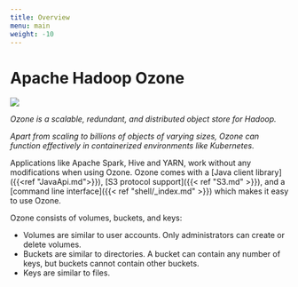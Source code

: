 ```yaml
---
title: Overview
menu: main
weight: -10
---
```

<!---
  Licensed to the Apache Software Foundation (ASF) under one or more
  contributor license agreements.  See the NOTICE file distributed with
  this work for additional information regarding copyright ownership.
  The ASF licenses this file to You under the Apache License, Version 2.0
  (the "License"); you may not use this file except in compliance with
  the License.  You may obtain a copy of the License at

      http://www.apache.org/licenses/LICENSE-2.0

  Unless required by applicable law or agreed to in writing, software
  distributed under the License is distributed on an "AS IS" BASIS,
  WITHOUT WARRANTIES OR CONDITIONS OF ANY KIND, either express or implied.
  See the License for the specific language governing permissions and
  limitations under the License.
-->

# Apache Hadoop Ozone

<img src="ozone-usage.png" style="max-width: 60%;"/>

*_Ozone is a scalable, redundant, and distributed object store for Hadoop. <p>
Apart from scaling to billions of objects of varying sizes,
Ozone can function effectively in containerized environments
like Kubernetes._* <p>

Applications like Apache Spark, Hive and YARN, work without any modifications when using Ozone. Ozone comes with a [Java client library]({{<ref "JavaApi.md">}}), [S3 protocol support]({{< ref "S3.md" >}}), and a [command line interface]({{< ref "shell/_index.md" >}})  which makes it easy to use Ozone.

Ozone consists of volumes, buckets, and keys:

* Volumes are similar to user accounts. Only administrators can create or delete volumes.
* Buckets are similar to directories. A bucket can contain any number of keys, but buckets cannot contain other buckets.
* Keys are similar to files.

